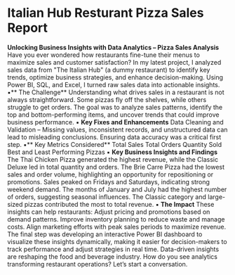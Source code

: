 # Italian Hub Resturant Pizza Sales Report

**Unlocking Business Insights with Data Analytics – Pizza Sales Analysis**
Have you ever wondered how restaurants fine-tune their menus to maximize sales and customer satisfaction? In my latest project, I analyzed sales data from "The Italian Hub" (a dummy restaurant) to identify key trends, optimize business strategies, and enhance decision-making. Using Power BI, SQL, and Excel, I turned raw sales data into actionable insights.
▪️** The Challenge**
Understanding what drives sales in a restaurant is not always straightforward. Some pizzas fly off the shelves, while others struggle to get orders. The goal was to analyze sales patterns, identify the top and bottom-performing items, and uncover trends that could improve business performance.
▪️ **Key Fixes and Enhancements**
Data Cleaning and Validation – Missing values, inconsistent records, and unstructured data can lead to misleading conclusions. Ensuring data accuracy was a critical first step.
▪️** Key Metrics Considered**
Total Sales
Total Orders
Quantity Sold
Best and Least Performing Pizzas
▪️ **Key Business Insights and Findings**
The Thai Chicken Pizza generated the highest revenue, while the Classic Deluxe led in total quantity and orders.
The Brie Carre Pizza had the lowest sales and order volume, highlighting an opportunity for repositioning or promotions.
Sales peaked on Fridays and Saturdays, indicating strong weekend demand.
The months of January and July had the highest number of orders, suggesting seasonal influences.
The Classic category and large-sized pizzas contributed the most to total revenue.
▪️ **The Impact**
These insights can help restaurants:
Adjust pricing and promotions based on demand patterns.
Improve inventory planning to reduce waste and manage costs.
Align marketing efforts with peak sales periods to maximize revenue.
The final step was developing an interactive Power BI dashboard to visualize these insights dynamically, making it easier for decision-makers to track performance and adjust strategies in real time.
Data-driven insights are reshaping the food and beverage industry. How do you see analytics transforming restaurant operations? Let’s start a conversation.
